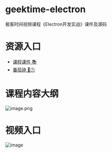# geektime-electron
极客时间视频课程《Electron开发实战》课件及源码


# 资源入口
* [课程课件  📚](https://github.com/dengyaolong/geektime-electron/tree/master/PDF)
* [番茄钟 🍅🕒 ](https://github.com/dengyaolong/geektime-electron/tree/master/Chapter%201/8-pomodoro-homework)

# 课程内容大纲
![image.png](https://i.loli.net/2020/01/08/uohnOXW6js8RYSm.png)

# 视频入口
![image](https://i.loli.net/2020/01/08/K2qLas1EmDXYuBW.png)
